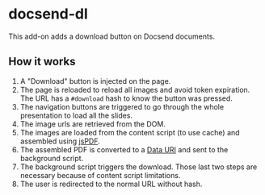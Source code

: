# docsend-dl

This add-on adds a download button on Docsend documents.

## How it works

1. A "Download" button is injected on the page.
2. The page is reloaded to reload all images and avoid token expiration. The URL has a `#download` hash to know the button was pressed.
3. The navigation buttons are triggered to go through the whole presentation to load all the slides.
4. The image urls are retrieved from the DOM.
5. The images are loaded from the content script (to use cache) and assembled using [jsPDF](https://github.com/parallax/jsPDF).
6. The assembled PDF is converted to a [Data URI](https://en.wikipedia.org/wiki/Data_URI_scheme) and sent to the background script.
7. The background script triggers the download. Those last two steps are necessary because of content script limitations.
8. The user is redirected to the normal URL without hash.